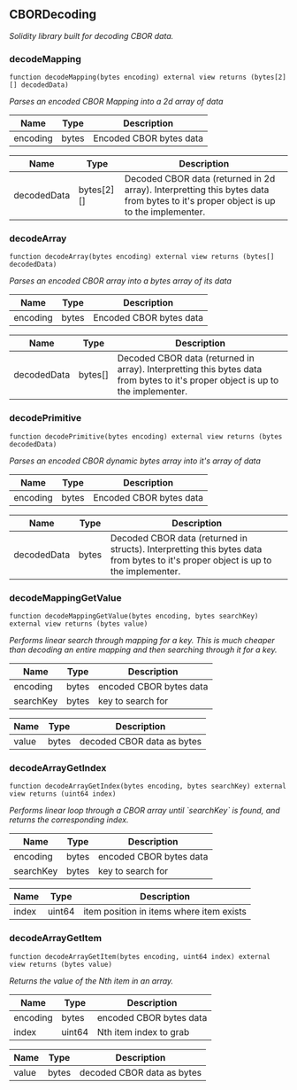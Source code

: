 

## CBORDecoding

_Solidity library built for decoding CBOR data._

### decodeMapping

```solidity
function decodeMapping(bytes encoding) external view returns (bytes[2][] decodedData)
```

_Parses an encoded CBOR Mapping into a 2d array of data_

| Name | Type | Description |
| ---- | ---- | ----------- |
| encoding | bytes | Encoded CBOR bytes data |

| Name | Type | Description |
| ---- | ---- | ----------- |
| decodedData | bytes[2][] | Decoded CBOR data (returned in 2d array). Interpretting this bytes data from bytes to it&#x27;s proper object is up to the implementer. |

### decodeArray

```solidity
function decodeArray(bytes encoding) external view returns (bytes[] decodedData)
```

_Parses an encoded CBOR array into a bytes array of its data_

| Name | Type | Description |
| ---- | ---- | ----------- |
| encoding | bytes | Encoded CBOR bytes data |

| Name | Type | Description |
| ---- | ---- | ----------- |
| decodedData | bytes[] | Decoded CBOR data (returned in array). Interpretting this bytes data from bytes to it&#x27;s proper object is up to the implementer. |

### decodePrimitive

```solidity
function decodePrimitive(bytes encoding) external view returns (bytes decodedData)
```

_Parses an encoded CBOR dynamic bytes array into it&#x27;s array of data_

| Name | Type | Description |
| ---- | ---- | ----------- |
| encoding | bytes | Encoded CBOR bytes data |

| Name | Type | Description |
| ---- | ---- | ----------- |
| decodedData | bytes | Decoded CBOR data (returned in structs). Interpretting this bytes data from bytes to it&#x27;s proper object is up to the implementer. |

### decodeMappingGetValue

```solidity
function decodeMappingGetValue(bytes encoding, bytes searchKey) external view returns (bytes value)
```

_Performs linear search through mapping for a key.
This is much cheaper than decoding an entire mapping and
then searching through it for a key._

| Name | Type | Description |
| ---- | ---- | ----------- |
| encoding | bytes | encoded CBOR bytes data |
| searchKey | bytes | key to search for |

| Name | Type | Description |
| ---- | ---- | ----------- |
| value | bytes | decoded CBOR data as bytes |

### decodeArrayGetIndex

```solidity
function decodeArrayGetIndex(bytes encoding, bytes searchKey) external view returns (uint64 index)
```

_Performs linear loop through a CBOR array
     until &#x60;searchKey&#x60; is found, and returns the corresponding index._

| Name | Type | Description |
| ---- | ---- | ----------- |
| encoding | bytes | encoded CBOR bytes data |
| searchKey | bytes | key to search for |

| Name | Type | Description |
| ---- | ---- | ----------- |
| index | uint64 | item position in items where item exists |

### decodeArrayGetItem

```solidity
function decodeArrayGetItem(bytes encoding, uint64 index) external view returns (bytes value)
```

_Returns the value of the Nth item in an array._

| Name | Type | Description |
| ---- | ---- | ----------- |
| encoding | bytes | encoded CBOR bytes data |
| index | uint64 | Nth item index to grab |

| Name | Type | Description |
| ---- | ---- | ----------- |
| value | bytes | decoded CBOR data as bytes |

